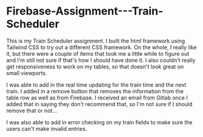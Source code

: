 # Firebase-Assignment---Train-Scheduler

This is my Train Scheduler assignment. I built the html framework using Tailwind CSS to try out a different CSS framework. On the whole, I really like it, but there were a couple of items that took me a little while to figure out and I'm still not sure if that's how I should have done it. I also couldn't really get responsiveness to work on my tables, so that doesn't look great on small viewports.

I was able to add in the real time updating for the train time and the next train. I added in a remove button that removes the information from the table row as well as from Firebase. I received an email from Gitlab once I added that in saying they don't recommend that, so I'm not sure if I should remove that or not...

I was also able to add in error checking on my train fields to make sure the users can't make invalid entries.